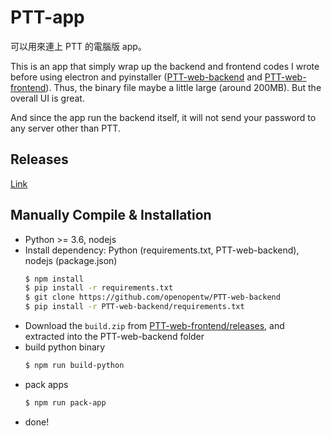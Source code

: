 # PTT-app

可以用來連上 PTT 的電腦版 app。

This is an app that simply wrap up the backend and frontend codes I wrote before using electron and pyinstaller ([PTT-web-backend](https://github.com/openopentw/PTT-web-backend) and [PTT-web-frontend](https://github.com/openopentw/PTT-web-frontend)). Thus, the binary file maybe a little large (around 200MB). But the overall UI is great.

And since the app run the backend itself, it will not send your password to any server other than PTT.

## Releases

[Link](https://github.com/openopentw/PTT-app/releases)

## Manually Compile & Installation

- Python >= 3.6, nodejs
- Install dependency: Python (requirements.txt, PTT-web-backend), nodejs (package.json)
  ```bash
  $ npm install
  $ pip install -r requirements.txt
  $ git clone https://github.com/openopentw/PTT-web-backend
  $ pip install -r PTT-web-backend/requirements.txt
  ```
- Download the `build.zip` from [PTT-web-frontend/releases](https://github.com/openopentw/PTT-web-frontend/releases), and extracted into the PTT-web-backend folder
- build python binary
  ```bash
  $ npm run build-python
  ```
- pack apps
  ```bash
  $ npm run pack-app
  ```
- done!
